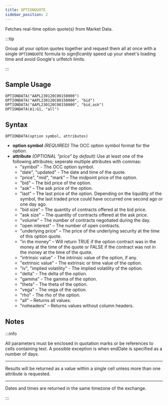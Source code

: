 ```yaml
---
title: OPTIONQUOTE
sidebar_position: 2
---
```


Fetches real-time option quote(s) from Market Data.

:::tip

Group all your option quotes together and request them all at once with a single ```OPTIONQUOTE``` formula to _significantly_ speed up your sheet's loading time and avoid Google's urlfetch limits.

:::


## Sample Usage

    OPTIONDATA("AAPL230120C00150000")
    OPTIONDATA("AAPL230120C00150000", "bid")
    OPTIONDATA("AAPL230120C00150000", "bid,ask")
    OPTIONDATA(A1:G1, "all")

## Syntax

    OPTIONDATA(option symbol, attributes)

- **option symbol** _(REQUIRED)_ The OCC option symbol format for the option.
- **attribute** _(OPTIONAL "price" by default)_ Use at least one of the following attributes; seperate multiple attributes with commas:
  - "symbol" - The OCC option symbol.
  - "date", "updated" - The date and time of the quote.
  - "price", "mid", "mark" – The midpoint price of the option.
  - "bid" – The bid price of the option.
  - "ask" – The ask price of the option.
  - "last" – The last price of the option. Depending on the liquidity of the symbol, the last traded price could have occurred one second ago or one day ago.
  - "bid size" – The quantity of contracts offered at the bid price.
  - "ask size" – The quantity of contracts offered at the ask price.
  - "volume" – The number of contracts negotiated during the day.
  - "open interest" – The number of open contracts.
  - "underlying price" – The price of the underlying security at the time of this option quote.
  - "in the money" – Will return TRUE if the option contract was in the money at the time of the quote or FALSE if the contract was not in the money at the time of the quote.
  - "intrinsic value" - The intrinsic value of the option, if any.
  - "extrinsic value" - The extrinsic or time value of the option.
  - "iv", "implied volatility" - The implied volatility of the option.
  - "delta" - The delta of the option.
  - "gamma" - The gamma of the option.
  - "theta" - The theta of the option.
  - "vega" - The vega of the option.
  - "rho" - The rho of the option.
  - "all" – Returns all values.
  - "noheaders" – Returns values without column headers.

## Notes

:::info

All parameters must be enclosed in quotation marks or be references to cells containing text. A possible exception is when endDate is specified as a number of days.

---

Results will be returned as a value within a single cell unless more than one attribute is requested.

---

Dates and times are returned in the same timezone of the exchange.

:::
